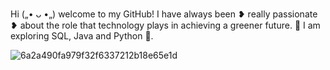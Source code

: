   Hi („• ᴗ •„) welcome to my GitHub! I have always been ❥ really passionate ❥ about the role that technology plays in achieving a greener future. 🌿 
                                                I am exploring SQL, Java and Python 🐍.
                                                
                                                
![6a2a490fa979f32f6337212b18e65e1d](https://user-images.githubusercontent.com/116718514/197997429-d9bb0574-1e9a-4442-b2ca-9f12a0b61d2b.gif)

